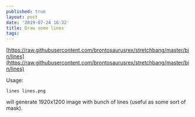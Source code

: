 ```yaml
---
published: true
layout: post
date: '2019-07-24 16:32'
title: Draw some lines
tags: 
---
```

[https://raw.githubusercontent.com/brontosaurusrex/stretchbang/master/bin/lines](https://raw.githubusercontent.com/brontosaurusrex/stretchbang/master/bin/lines)

Usage:

    lines lines.png

will generate 1920x1200 image with bunch of lines (useful as some sort of mask).
